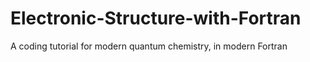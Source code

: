 # Electronic-Structure-with-Fortran
A coding tutorial for modern quantum chemistry, in modern Fortran
